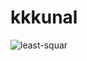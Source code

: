 # kkkunal
![least-squar](https://github.com/Kafeelhaji/kkkunal/assets/143946145/bce4eff0-48d5-4d56-9258-43f760b5e57d)
